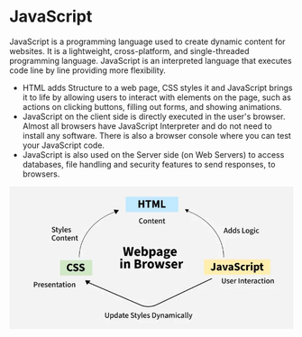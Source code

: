 
# JavaScript 
JavaScript is a programming language used to create dynamic content for websites. It is a lightweight, cross-platform, and single-threaded programming language. JavaScript is an interpreted language that executes code line by line providing more flexibility.

* HTML adds Structure to a web page, CSS styles it and JavaScript brings it to life by allowing users to interact with elements on the page, such as actions on clicking buttons, filling out forms, and showing animations.
* JavaScript on the client side is directly executed in the user's browser. Almost all browsers have JavaScript Interpreter and do not need to install any software. There is also a browser console where you can test your JavaScript code.
* JavaScript is also used on the Server side (on Web Servers) to access databases, file handling and security features to send responses, to browsers.

![Alt Text](image1.webp)


